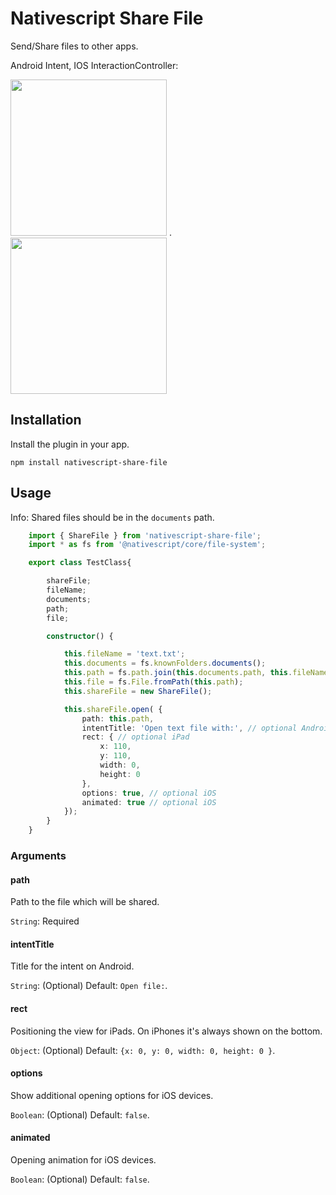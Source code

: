 # Nativescript Share File

Send/Share files to other apps.

Android Intent, IOS InteractionController:

<img src="https://github.com/braune-digital/nativescript-share-file/blob/master/preview/preview-android.png?raw=true" width="250"> . <img src="https://github.com/braune-digital/nativescript-share-file/blob/master/preview/preview-ios.png?raw=true" width="250">

## Installation

Install the plugin in your app.

```
npm install nativescript-share-file
```

## Usage

Info: Shared files should be in the `documents` path.

```TypeScript
    import { ShareFile } from 'nativescript-share-file';
    import * as fs from '@nativescript/core/file-system';

    export class TestClass{

        shareFile;
        fileName;
        documents;
        path;
        file;

        constructor() {

            this.fileName = 'text.txt';
            this.documents = fs.knownFolders.documents();
            this.path = fs.path.join(this.documents.path, this.fileName);
            this.file = fs.File.fromPath(this.path);
            this.shareFile = new ShareFile();

            this.shareFile.open( {
                path: this.path,
                intentTitle: 'Open text file with:', // optional Android
                rect: { // optional iPad
                    x: 110,
                    y: 110,
                    width: 0,
                    height: 0
                },
                options: true, // optional iOS
                animated: true // optional iOS
            });
        }
    }

```

### Arguments

#### path

Path to the file which will be shared.

`String`: Required

#### intentTitle

Title for the intent on Android.

`String`: (Optional)
Default: `Open file:`.

#### rect

Positioning the view for iPads. On iPhones it's always shown on the bottom.

`Object`: (Optional)
Default: `{x: 0, y: 0, width: 0, height: 0 }`.

#### options

Show additional opening options for iOS devices.

`Boolean`: (Optional)
Default: `false`.

#### animated

Opening animation for iOS devices.

`Boolean`: (Optional)
Default: `false`.
